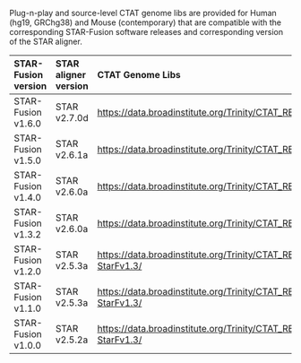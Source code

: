 
Plug-n-play and source-level CTAT genome libs are provided for Human (hg19, GRChg38) and Mouse (contemporary) that are compatible with the corresponding STAR-Fusion software releases and corresponding version of the STAR aligner.


| STAR-Fusion version|  STAR aligner version | CTAT Genome Libs |
|:-------------------|:----------------------|:-----------------|
| STAR-Fusion v1.6.0  | STAR v2.7.0d    | <https://data.broadinstitute.org/Trinity/CTAT_RESOURCE_LIB/__genome_libs_StarFv1.6/>           |
| STAR-Fusion v1.5.0  | STAR v2.6.1a    | <https://data.broadinstitute.org/Trinity/CTAT_RESOURCE_LIB/__genome_libs_StarFv1.3/> |
| STAR-Fusion v1.4.0  | STAR v2.6.0a    | <https://data.broadinstitute.org/Trinity/CTAT_RESOURCE_LIB/__genome_libs_StarFv1.3/> |
| STAR-Fusion v1.3.2  | STAR v2.6.0a    | <https://data.broadinstitute.org/Trinity/CTAT_RESOURCE_LIB/__genome_libs_StarFv1.3/> |
| STAR-Fusion v1.2.0  | STAR v2.5.3a    | <https://data.broadinstitute.org/Trinity/CTAT_RESOURCE_LIB/__genome_libs_pre-StarFv1.3/> |
| STAR-Fusion v1.1.0 | STAR v2.5.3a    | <https://data.broadinstitute.org/Trinity/CTAT_RESOURCE_LIB/__genome_libs_pre-StarFv1.3/> |
| STAR-Fusion v1.0.0 | STAR v2.5.2a    | <https://data.broadinstitute.org/Trinity/CTAT_RESOURCE_LIB/__genome_libs_pre-StarFv1.3/> |